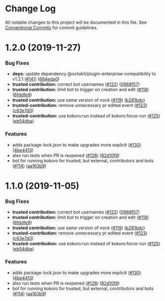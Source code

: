 # Change Log

All notable changes to this project will be documented in this file.
See [Conventional Commits](https://conventionalcommits.org) for commit guidelines.

# 1.2.0 (2019-11-27)


### Bug Fixes

* **deps:** update dependency @octokit/plugin-enterprise-compatibility to v1.2.1 ([#141](https://github.com/googleapis/repo-automation-bots/issues/141)) ([684eda0](https://github.com/googleapis/repo-automation-bots/commit/684eda073af839099858ccb9c89db43ee70ea579))
* **trusted contribution:** correct bot usernames ([#122](https://github.com/googleapis/repo-automation-bots/issues/122)) ([0968f57](https://github.com/googleapis/repo-automation-bots/commit/0968f57b2fe38c068201fdf1fc9963b33f97c312))
* **trusted contribution:** limit bot to trigger on creation and edit ([#118](https://github.com/googleapis/repo-automation-bots/issues/118)) ([6fddfe9](https://github.com/googleapis/repo-automation-bots/commit/6fddfe93121c32ae8d4dbb393c73ec7eb0ee737c))
* **trusted contribution:** use same version of nock ([#119](https://github.com/googleapis/repo-automation-bots/issues/119)) ([b281bdc](https://github.com/googleapis/repo-automation-bots/commit/b281bdca5c7c4ee37c44f4d61a460e05799cfa49))
* **trusted-contribution:** remove unnecessary pr edited event ([#123](https://github.com/googleapis/repo-automation-bots/issues/123)) ([c63e7d3](https://github.com/googleapis/repo-automation-bots/commit/c63e7d36ece59dffcb3995a7ce9fd39c5b356313))
* **trusted-contribution:** use kokoro:run instead of kokoro:force-run ([#125](https://github.com/googleapis/repo-automation-bots/issues/125)) ([eb54dba](https://github.com/googleapis/repo-automation-bots/commit/eb54dba013c2bee798772ebf363d8ac5a671b4b7))


### Features

* adds package-lock.json to make upgrades more explicit ([#130](https://github.com/googleapis/repo-automation-bots/issues/130)) ([4be4413](https://github.com/googleapis/repo-automation-bots/commit/4be44137f69165b58c577d348805493924497273))
* also run tests when PR is reopened ([#128](https://github.com/googleapis/repo-automation-bots/issues/128)) ([82d10f9](https://github.com/googleapis/repo-automation-bots/commit/82d10f9ff314048a9f0cdfd9878cbb8e0813bdbc))
* bot for running kokoro for trusted, but external, contributors and bots ([#114](https://github.com/googleapis/repo-automation-bots/issues/114)) ([aa163b9](https://github.com/googleapis/repo-automation-bots/commit/aa163b9a9a6b602a7bc9b93133430a95b131ae55))





# 1.1.0 (2019-11-05)


### Bug Fixes

* **trusted contribution:** correct bot usernames ([#122](https://github.com/googleapis/repo-automation-bots/issues/122)) ([0968f57](https://github.com/googleapis/repo-automation-bots/commit/0968f57b2fe38c068201fdf1fc9963b33f97c312))
* **trusted contribution:** limit bot to trigger on creation and edit ([#118](https://github.com/googleapis/repo-automation-bots/issues/118)) ([6fddfe9](https://github.com/googleapis/repo-automation-bots/commit/6fddfe93121c32ae8d4dbb393c73ec7eb0ee737c))
* **trusted contribution:** use same version of nock ([#119](https://github.com/googleapis/repo-automation-bots/issues/119)) ([b281bdc](https://github.com/googleapis/repo-automation-bots/commit/b281bdca5c7c4ee37c44f4d61a460e05799cfa49))
* **trusted-contribution:** remove unnecessary pr edited event ([#123](https://github.com/googleapis/repo-automation-bots/issues/123)) ([c63e7d3](https://github.com/googleapis/repo-automation-bots/commit/c63e7d36ece59dffcb3995a7ce9fd39c5b356313))
* **trusted-contribution:** use kokoro:run instead of kokoro:force-run ([#125](https://github.com/googleapis/repo-automation-bots/issues/125)) ([eb54dba](https://github.com/googleapis/repo-automation-bots/commit/eb54dba013c2bee798772ebf363d8ac5a671b4b7))


### Features

* adds package-lock.json to make upgrades more explicit ([#130](https://github.com/googleapis/repo-automation-bots/issues/130)) ([4be4413](https://github.com/googleapis/repo-automation-bots/commit/4be44137f69165b58c577d348805493924497273))
* also run tests when PR is reopened ([#128](https://github.com/googleapis/repo-automation-bots/issues/128)) ([82d10f9](https://github.com/googleapis/repo-automation-bots/commit/82d10f9ff314048a9f0cdfd9878cbb8e0813bdbc))
* bot for running kokoro for trusted, but external, contributors and bots ([#114](https://github.com/googleapis/repo-automation-bots/issues/114)) ([aa163b9](https://github.com/googleapis/repo-automation-bots/commit/aa163b9a9a6b602a7bc9b93133430a95b131ae55))
